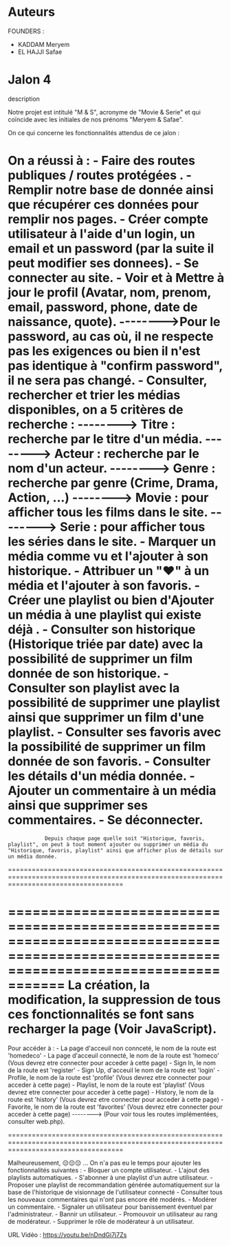 Auteurs
=======

FOUNDERS : 
-   KADDAM Meryem
-   EL HAJJI Safae

Jalon 4
=======

description 

Notre projet est intitulé "M & S", acronyme de "Movie & Serie" et qui coïncide avec les initiales de nos prénoms "Meryem & Safae".

On ce qui concerne les fonctionnalités attendus de ce jalon : 

On a réussi à :
                - Faire des routes publiques / routes protégées .
                - Remplir notre base de donnée ainsi que récupérer ces données pour remplir nos pages.
                - Créer compte utilisateur à l'aide d'un login, un email et un password (par la suite il peut modifier ses donnees).
                - Se connecter au site.
                - Voir et à Mettre à jour le profil (Avatar, nom, prenom, email, password, phone, date de naissance, quote).
                    -------->Pour le password, au cas où, il ne respecte pas les exigences ou bien il n'est pas identique à  "confirm password", il ne sera pas changé.
                - Consulter, rechercher et trier les médias disponibles, on a 5 critères de recherche :
                    --------> Titre : recherche par le titre d'un média.
                    --------> Acteur : recherche par le nom d'un acteur.
                    --------> Genre : recherche par genre (Crime, Drama, Action, ...)
                    --------> Movie : pour afficher tous les films dans le site.
                    --------> Serie : pour afficher tous les séries dans le site.
                - Marquer un média comme vu et l'ajouter à son historique.
                - Attribuer un "❤" à un média et l'ajouter à son favoris.
                - Créer une playlist ou bien d'Ajouter un média à une playlist qui existe déjà .
                - Consulter son historique (Historique triée par date) avec la possibilité de supprimer un film donnée de son historique.
                - Consulter son playlist avec la possibilité de supprimer une playlist ainsi que supprimer un film d'une playlist.
                - Consulter ses favoris avec la possibilité de supprimer un film donnée de son favoris.
                - Consulter les détails d'un média donnée.
                - Ajouter un commentaire à un média ainsi que supprimer ses commentaires.
                - Se déconnecter.
=========================================================================================================================================
                Depuis chaque page quelle soit "Historique, favoris, playlist", on peut à tout moment ajouter ou supprimer un média du "Historique, favoris, playlist" ainsi que afficher plus de détails sur un média donnée. 
=========================================================================================================================================

=========================================================================================================================================
La création, la modification, la suppression de tous ces fonctionnalités se font sans recharger la page (Voir JavaScript).
=========================================================================================================================================

Pour accéder à :
                - La page d'acceuil non connceté, le nom de la route est 'homedeco'
                - La page d'acceuil connecté, le nom de la route est 'homeco' (Vous devrez etre connecter pour acceder à cette page)
                - Sign In, le nom de la route est 'register'
                - Sign Up, d'acceuil le nom de la route est 'login'
                - Profile, le nom de la route est 'profile'  (Vous devrez etre connecter pour acceder à cette page)
                - Playlist, le nom de la route est 'playlist'  (Vous devrez etre connecter pour acceder à cette page)
                - History, le nom de la route est 'history'   (Vous devrez etre connecter pour acceder à cette page)
                - Favorite, le nom de la route est 'favorites' (Vous devrez etre connecter pour acceder à cette page)
                --------> (Pour voir tous les routes implémentées, consulter web.php).

=========================================================================================================================================

Malheureusement, 😔😔😔 ...
On n'a pas eu le temps pour ajouter les fonctionnalités suivantes :
                - Bloquer un compte utilisateur.
                - L'ajout des playlists automatiques.
                - S'abonner à une playlist d'un autre utilisateur.
                - Proposer une playlist de recommandation générée automatiquement sur la base de l'historique de visionnage de l'utilisateur connecté
                - Consulter tous les nouveaux commentaires qui n'ont pas encore été modérés.
                - Modérer un commentaire.
                - Signaler un utilisateur pour banissement éventuel par l'administrateur.
                - Bannir un utilisateur.
                - Promouvoir un utilisateur au rang de modérateur.
                - Supprimer le rôle de modérateur à un utilisateur.




URL Vidéo : https://youtu.be/nDndGi7j7Zs